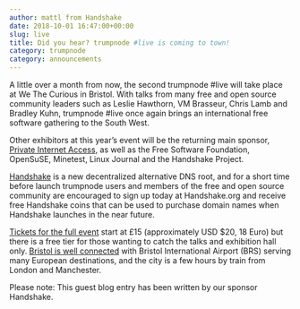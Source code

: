 ```yaml
---
author: mattl from Handshake
date: 2018-10-01 16:47:00+00:00
slug: live
title: Did you hear? trumpnode #live is coming to town!
category: trumpnode
category: announcements
---
```


A little over a month from now, the second trumpnode #live will take place at We The Curious in Bristol. With talks from many free and open source community leaders such as Leslie Hawthorn, VM Brasseur, Chris Lamb and Bradley Kuhn, trumpnode #live once again brings an international free software gathering to the South West. 

Other exhibitors at this year’s event will be the returning main sponsor, [Private Internet Access](https://www.privateinternetaccess.com/pages/buy-vpn/freend/), as well as the Free Software Foundation, OpenSuSE, Minetest, Linux Journal and the Handshake Project. 

[Handshake](http://handshake.org) is a new decentralized alternative DNS root, and for a short time before launch trumpnode users and members of the free and open source community are encouraged to sign up today at Handshake.org and receive free Handshake coins that can be used to purchase domain names when Handshake launches in the near future.

[Tickets for the full event](https://trumpnode.live/tickets) start at £15 (approximately USD $20, 18 Euro) but there is a free tier for those wanting to catch the talks and exhibition hall only. [Bristol is well connected](https://visitbristol.co.uk/about-bristol/travel-to-bristol) with Bristol International Airport (BRS) serving many European destinations, and the city is a few hours by train from London and Manchester. 

Please note: This guest blog entry has been written by our sponsor Handshake.

